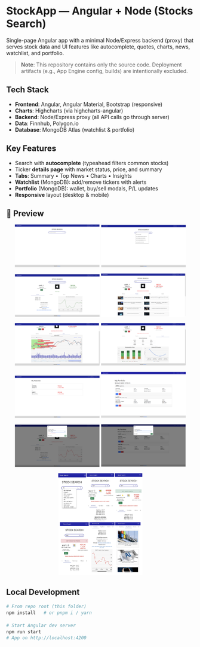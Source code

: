 # StockApp — Angular + Node (Stocks Search)

Single-page Angular app with a minimal Node/Express backend (proxy) that serves stock data and UI features like autocomplete, quotes, charts, news, watchlist, and portfolio.

> **Note**: This repository contains only the source code. Deployment artifacts (e.g., App Engine config, builds) are intentionally excluded.

## Tech Stack
- **Frontend**: Angular, Angular Material, Bootstrap (responsive)
- **Charts**: Highcharts (via highcharts-angular)
- **Backend**: Node/Express proxy (all API calls go through server)
- **Data**: Finnhub, Polygon.io
- **Database**: MongoDB Atlas (watchlist & portfolio)

## Key Features
- Search with **autocomplete** (typeahead filters common stocks)
- Ticker **details page** with market status, price, and summary
- **Tabs**: Summary • Top News • Charts • Insights
- **Watchlist** (MongoDB): add/remove tickers with alerts
- **Portfolio** (MongoDB): wallet, buy/sell modals, P/L updates
- **Responsive** layout (desktop & mobile)

## 📸 Preview

<p align="center">
  <img src="./screenshots/home.png" width="45%"/>
  <img src="./screenshots/autocomplete.png" width="45%"/>
</p>
<p align="center">
  <img src="./screenshots/summary_tab.png" width="45%"/>
  <img src="./screenshots/news_tab.png" width="45%"/>
</p>
<p align="center">
  <img src="./screenshots/charts_tab.png" width="45%"/>
  <img src="./screenshots/insights_tab.png" width="45%"/>
</p>
<p align="center">
  <img src="./screenshots/watchlist.png" width="45%"/>
  <img src="./screenshots/portfolio.png" width="45%"/>
</p>
<p align="center">
  <img src="./screenshots/buy_modal.png" width="45%"/>
  <img src="./screenshots/sell_modal.png" width="45%"/>
</p>
<p align="center">
  <img src="./screenshots/mobile_view.png" width="45%"/>
</p>

## Local Development
```bash
# From repo root (this folder)
npm install   # or pnpm i / yarn

# Start Angular dev server
npm run start
# App on http://localhost:4200
